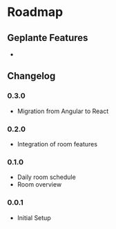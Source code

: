 # Roadmap
## Geplante Features
* 

## Changelog

### 0.3.0
* Migration from Angular to React

### 0.2.0
* Integration of room features

### 0.1.0
* Daily room schedule
* Room overview

### 0.0.1
* Initial Setup
